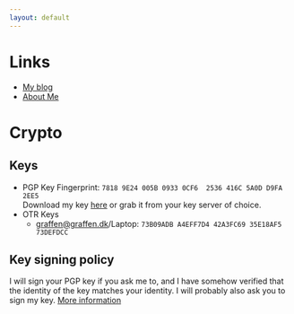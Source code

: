 ```yaml
---
layout: default
---
```


# Links

* [My blog](https://blog.graffen.dk)
* [About Me](https://about.me/graffen)

# Crypto

## Keys
* PGP Key Fingerprint: `7818 9E24 005B 0933 0CF6  2536 416C 5A0D D9FA 2EE5`  
Download my key [here](graffen.asc) or grab it from your key server of choice.
* OTR Keys
  * graffen@graffen.dk/Laptop: `73B09ADB A4EFF7D4 42A3FC69 35E18AF5 73DEFDCC`

## Key signing policy
I will sign your PGP key if you ask me to, and I have somehow verified that the identity of the key matches your
identity. I will probably also ask you to sign my key. [More information](https://blog.graffen.dk/KeySigningPolicy)